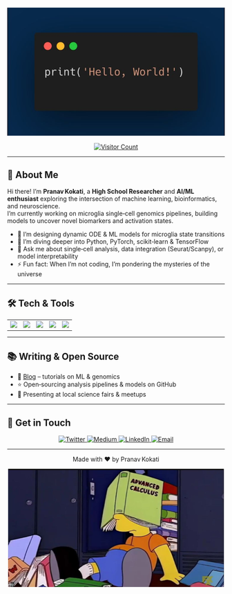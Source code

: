<p align="center">
  <img src="helloworld.jpg" alt="Hello, World!" width="700"/>
</p>

<p align="center">
  <a href="https://profile-counter.glitch.me/PranavKokati/count.svg">
    <img src="https://profile-counter.glitch.me/PranavKokati/count.svg" alt="Visitor Count"/>
  </a>
</p>

---

## 👋 About Me

Hi there! I’m **Pranav Kokati**, a **High School Researcher** and **AI/ML enthusiast** exploring the intersection of machine learning, bioinformatics, and neuroscience.  
I’m currently working on microglia single‑cell genomics pipelines, building models to uncover novel biomarkers and activation states.

- 🔭 I’m designing dynamic ODE & ML models for microglia state transitions  
- 🌱 I’m diving deeper into Python, PyTorch, scikit‑learn & TensorFlow  
- 💬 Ask me about single‑cell analysis, data integration (Seurat/Scanpy), or model interpretability  
- ⚡ Fun fact: When I’m not coding, I’m pondering the mysteries of the universe  

---

## 🛠️ Tech & Tools

<table>
  <tr>
    <td align="center"><img src="https://img.shields.io/badge/Python-3776AB?logo=python&logoColor=white"/></td>
    <td align="center"><img src="https://img.shields.io/badge/PyTorch-EE4C2C?logo=pytorch&logoColor=white"/></td>
    <td align="center"><img src="https://img.shields.io/badge/scikit--learn-F7931E?logo=scikit-learn&logoColor=white"/></td>
    <td align="center"><img src="https://img.shields.io/badge/TensorFlow-FF6F00?logo=tensorflow&logoColor=white"/></td>
    <td align="center"><img src="https://img.shields.io/badge/R-276DC3?logo=r&logoColor=white"/></td>
  </tr>
</table>

---

## 📚 Writing & Open Source

- 📝 [Blog](https://yourblogdomain.com) – tutorials on ML & genomics  
- ⭐️ Open‑sourcing analysis pipelines & models on GitHub  
- 🎤 Presenting at local science fairs & meetups

---

## 🔗 Get in Touch

<p align="center">
  <a href="https://twitter.com/YourTwitterHandle" target="_blank">  
    <img src="https://img.shields.io/badge/Twitter-1DA1F2?logo=twitter&logoColor=white" alt="Twitter"/>  
  </a>
  <a href="https://medium.com/@YourMediumHandle" target="_blank">  
    <img src="https://img.shields.io/badge/Medium-12100E?logo=medium&logoColor=white" alt="Medium"/>  
  </a>
  <a href="https://www.linkedin.com/in/YourLinkedInProfile" target="_blank">  
    <img src="https://img.shields.io/badge/LinkedIn-0A66C2?logo=linkedin&logoColor=white" alt="LinkedIn"/>  
  </a>
  <a href="mailto:pranav@example.com" target="_blank">  
    <img src="https://img.shields.io/badge/Email-D14836?logo=gmail&logoColor=white" alt="Email"/>  
  </a>
</p>

---

<p align="center">Made with ❤️ by Pranav Kokati</p>

<p align="center">
  <img src="bart.jpg" alt="Bart Simpson Studying Advanced Calculus" width="500"/>
</p>
